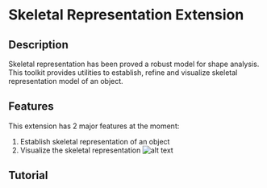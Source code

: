 # Skeletal Representation Extension
## Description
Skeletal representation has been proved a robust model for shape analysis. This toolkit provides utilities to establish, refine and visualize skeletal representation model of an object.
## Features
This extension has 2 major features at the moment:
1. Establish skeletal representation of an object
2. Visualize the skeletal representation
![alt text](https://github.com/ZhiyLiu/SRepExtension/blob/master/visualize_s_rep.png "Visualization of skeletal representation")
## Tutorial

